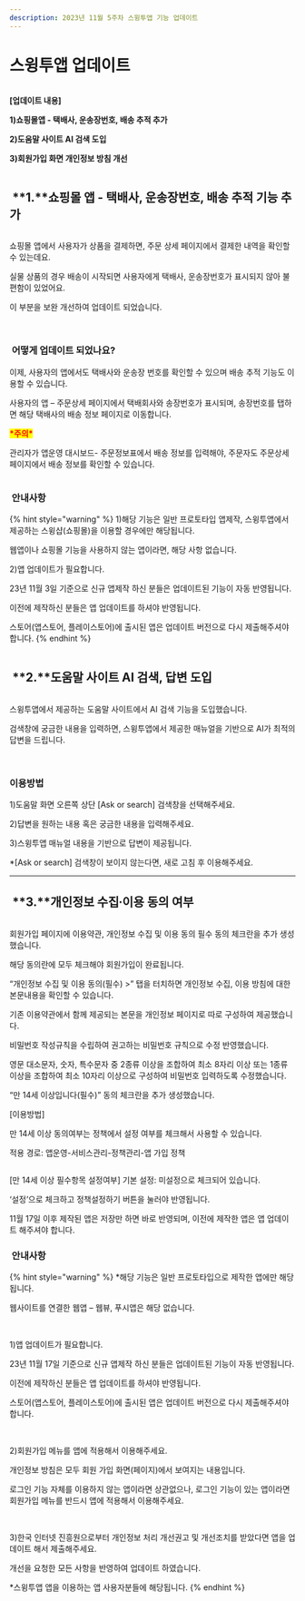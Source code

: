```yaml
---
description: 2023년 11월 5주차 스윙투앱 기능 업데이트
---
```


# 스윙투앱 업데이트

<figure><img src=".gitbook/assets/구분선 (1) (1).PNG" alt=""><figcaption></figcaption></figure>

﻿**\[업데이트 내용]**

**1)쇼핑몰앱 - 택배사, 운송장번호, 배송 추적 추가**

**2)도움말 사이트 AI 검색 도입**

**3)회원가입 화면 개인정보 방침 개선**

<figure><img src=".gitbook/assets/구분선 (1) (1).PNG" alt=""><figcaption></figcaption></figure>

## <img src="https://wp.swing2app.co.kr/wp-content/uploads/2018/09/%EB%8B%A8%EB%9D%BD1-1.png" alt="" data-size="line"> **1.**쇼핑몰 앱 - 택배사, 운송장번호, 배송 추적 기능 추가

<div align="left">

<figure><img src=".gitbook/assets/SE-28947009-d321-447f-acc7-a4ad3cf86564.png" alt=""><figcaption></figcaption></figure>

</div>

쇼핑몰 앱에서 사용자가 상품을 결제하면, 주문 상세 페이지에서 결제한 내역을 확인할 수 있는데요.

실물 상품의 경우 배송이 시작되면 사용자에게 택배사, 운송장번호가 표시되지 않아 불편함이 있었어요.

이 부분을 보완 개선하여 업데이트 되었습니다.

​

### <img src=".gitbook/assets/info (4).png" alt="" data-size="line"> **어떻게 업데이트 되었나요?**

이제, 사용자의 앱에서도 택배사와 운송장 번호를 확인할 수 있으며 배송 추적 기능도 이용할 수 있습니다.

사용자의 앱 – 주문상세 페이지에서 택배회사와 송장번호가 표시되며, 송장번호를 탭하면 해당 택배사의 배송 정보 페이지로 이동합니다.

<mark style="color:red;">**\*주의\***</mark>

관리자가 앱운영 대시보드- 주문정보표에서 배송 정보를 입력해야, 주문자도 주문상세 페이지에서 배송 정보를 확인할 수 있습니다.&#x20;

<div align="left">

<figure><img src=".gitbook/assets/운송장2.png" alt=""><figcaption></figcaption></figure>

</div>

### <img src=".gitbook/assets/warning-(2) (1) (1).png" alt="" data-size="line"> 안내사항

{% hint style="warning" %}
1\)해당 기능은 일반 프로토타입 앱제작, 스윙투앱에서 제공하는 스윙샵(쇼핑몰)을 이용할 경우에만 해당됩니다.

웹앱이나 쇼핑몰 기능을 사용하지 않는 앱이라면, 해당 사항 없습니다.

2\)앱 업데이트가 필요합니다.

23년 11월 3일 기준으로 신규 앱제작 하신 분들은 업데이트된 기능이 자동 반영됩니다.

이전에 제작하신 분들은 앱 업데이트를 하셔야 반영됩니다.

스토어(앱스토어, 플레이스토어)에 출시된 앱은 업데이트 버전으로 다시 제출해주셔야 합니다.
{% endhint %}

<figure><img src=".gitbook/assets/구분선 (1) (1).PNG" alt=""><figcaption></figcaption></figure>

## <img src="https://wp.swing2app.co.kr/wp-content/uploads/2018/09/%EB%8B%A8%EB%9D%BD1-1.png" alt="" data-size="line"> **2.**도움말 사이트 AI 검색, 답변 도입

<div align="left">

<figure><img src=".gitbook/assets/AI답변.png" alt=""><figcaption></figcaption></figure>

</div>

스윙투앱에서 제공하는 도움말 사이트에서 AI 검색 기능을 도입했습니다.

검색창에 궁금한 내용을 입력하면, 스윙투앱에서 제공한 매뉴얼을 기반으로 AI가 최적의 답변을 드립니다.

​

### 이용방법

1\)도움말 화면 오른쪽 상단 \[Ask or search] 검색창을 선택해주세요.

2\)답변을 원하는 내용 혹은 궁금한 내용을 입력해주세요.

3\)스윙투앱 매뉴얼 내용을 기반으로 답변이 제공됩니다.

\*\[Ask or search] 검색창이 보이지 않는다면, 새로 고침 후 이용해주세요.

***



## <img src="https://wp.swing2app.co.kr/wp-content/uploads/2018/09/%EB%8B%A8%EB%9D%BD1-1.png" alt="" data-size="line"> **3.**개인정보 수집∙이용 동의 여부

<figure><img src=".gitbook/assets/SE-51255a1f-6403-4818-88db-dc227aeac093.jpg" alt=""><figcaption></figcaption></figure>

회원가입 페이지에 이용약관, 개인정보 수집 및 이용 동의 필수 동의 체크란을 추가 생성했습니다.

해당 동의란에 모두 체크해야 회원가입이 완료됩니다.

“개인정보 수집 및 이용 동의(필수) >” 탭을 터치하면 개인정보 수집, 이용 방침에 대한 본문내용을 확인할 수 있습니다.

기존 이용약관에서 함께 제공되는 본문을 개인정보 페이지로 따로 구성하여 제공했습니다.

비밀번호 작성규칙을 수립하여 권고하는 비밀번호 규칙으로 수정 반영했습니다.

영문 대소문자, 숫자, 특수문자 중 2종류 이상을 조합하여 최소 8자리 이상 또는 1종류 이상을 조합하여 최소 10자리 이상으로 구성하여 비밀번호 입력하도록 수정했습니다.



​“만 14세 이상입니다(필수)” 동의 체크란을 추가 생성했습니다.

\[이용방법]

만 14세 이상 동의여부는 정책에서 설정 여부를 체크해서 사용할 수 있습니다.

적용 경로: 앱운영-서비스관리-정책관리-앱 가입 정책

<div align="left">

<figure><img src=".gitbook/assets/이미지_14.png" alt=""><figcaption></figcaption></figure>

</div>

\[만 14세 이상 필수항목 설정여부] 기본 설정: 미설정으로 체크되어 있습니다.

‘설정’으로 체크하고 정책설정하기 버튼을 눌러야 반영됩니다.

11월 17일 이후 제작된 앱은 저장만 하면 바로 반영되며, 이전에 제작한 앱은 앱 업데이트 해주셔야 합니다.



### <img src=".gitbook/assets/warning-(2) (1) (1).png" alt="" data-size="line"> 안내사항

{% hint style="warning" %}
\*해당 기능은 일반 프로토타입으로 제작한 앱에만 해당됩니다.

웹사이트를 연결한 웹앱 – 웹뷰, 푸시앱은 해당 없습니다.

​

1\)앱 업데이트가 필요합니다.

23년 11월 17일 기준으로 신규 앱제작 하신 분들은 업데이트된 기능이 자동 반영됩니다.

이전에 제작하신 분들은 앱 업데이트를 하셔야 반영됩니다.

스토어(앱스토어, 플레이스토어)에 출시된 앱은 업데이트 버전으로 다시 제출해주셔야 합니다.

​

2\)회원가입 메뉴를 앱에 적용해서 이용해주세요.

개인정보 방침은 모두 회원 가입 화면(페이지)에서 보여지는 내용입니다.

로그인 기능 자체를 이용하지 않는 앱이라면 상관없으나, 로그인 기능이 있는 앱이라면 회원가입 메뉴를 반드시 앱에 적용해서 이용해주세요.

​

3\)한국 인터넷 진흥원으로부터 개인정보 처리 개선권고 및 개선조치를 받았다면 앱을 업데이트 해서 제출해주세요.

개선을 요청한 모든 사항을 반영하여 업데이트 하였습니다.

\*스윙투앱 앱을 이용하는 앱 사용자분들에 해당됩니다.
{% endhint %}

